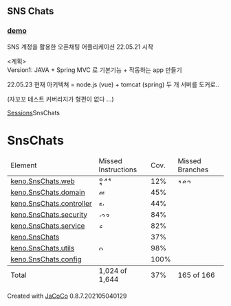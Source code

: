 ## SNS Chats
### [demo](http://3.36.249.5:3000)

SNS 계정을 활용한 오픈채팅 어플리케이션
22.05.21 시작 

<계획>\
Version1: JAVA + Spring MVC 로 기본기능 + 작동하는 app 만들기
<br>

22.05.23 현재 아키텍쳐 = node.js (vue) + tomcat (spring) 두 개 서버를 도커로..

(자꼬꼬 테스트 커버리지가 형편이 없다 ...)
<?xml version="1.0" encoding="UTF-8"?><!DOCTYPE html PUBLIC "-//W3C//DTD XHTML 1.0 Strict//EN" "http://www.w3.org/TR/xhtml1/DTD/xhtml1-strict.dtd"><html xmlns="http://www.w3.org/1999/xhtml" lang="ko"><head><meta http-equiv="Content-Type" content="text/html;charset=UTF-8"/><link rel="stylesheet" href="jacoco-resources/report.css" type="text/css"/><link rel="shortcut icon" href="jacoco-resources/report.gif" type="image/gif"/><title>SnsChats</title><script type="text/javascript" src="jacoco-resources/sort.js"></script></head><body onload="initialSort(['breadcrumb', 'coveragetable'])"><div class="breadcrumb" id="breadcrumb"><span class="info"><a href="jacoco-sessions.html" class="el_session">Sessions</a></span><span class="el_report">SnsChats</span></div><h1>SnsChats</h1><table class="coverage" cellspacing="0" id="coveragetable"><thead><tr><td class="sortable" id="a" onclick="toggleSort(this)">Element</td><td class="down sortable bar" id="b" onclick="toggleSort(this)">Missed Instructions</td><td class="sortable ctr2" id="c" onclick="toggleSort(this)">Cov.</td><td class="sortable bar" id="d" onclick="toggleSort(this)">Missed Branches</td><td class="sortable ctr2" id="e" onclick="toggleSort(this)">Cov.</td><td class="sortable ctr1" id="f" onclick="toggleSort(this)">Missed</td><td class="sortable ctr2" id="g" onclick="toggleSort(this)">Cxty</td><td class="sortable ctr1" id="h" onclick="toggleSort(this)">Missed</td><td class="sortable ctr2" id="i" onclick="toggleSort(this)">Lines</td><td class="sortable ctr1" id="j" onclick="toggleSort(this)">Missed</td><td class="sortable ctr2" id="k" onclick="toggleSort(this)">Methods</td><td class="sortable ctr1" id="l" onclick="toggleSort(this)">Missed</td><td class="sortable ctr2" id="m" onclick="toggleSort(this)">Classes</td></tr></thead><tfoot><tr><td>Total</td><td class="bar">1,024 of 1,644</td><td class="ctr2">37%</td><td class="bar">165 of 166</td><td class="ctr2">0%</td><td class="ctr1">166</td><td class="ctr2">241</td><td class="ctr1">68</td><td class="ctr2">203</td><td class="ctr1">83</td><td class="ctr2">158</td><td class="ctr1">4</td><td class="ctr2">27</td></tr></tfoot><tbody><tr><td id="a7"><a href="keno.SnsChats.web/index.html" class="el_package">keno.SnsChats.web</a></td><td class="bar" id="b0"><img src="jacoco-resources/redbar.gif" width="105" height="10" title="841" alt="841"/><img src="jacoco-resources/greenbar.gif" width="14" height="10" title="120" alt="120"/></td><td class="ctr2" id="c7">12%</td><td class="bar" id="d0"><img src="jacoco-resources/redbar.gif" width="120" height="10" title="162" alt="162"/></td><td class="ctr2" id="e1">0%</td><td class="ctr1" id="f0">134</td><td class="ctr2" id="g0">154</td><td class="ctr1" id="h0">28</td><td class="ctr2" id="i1">55</td><td class="ctr1" id="j0">53</td><td class="ctr2" id="k0">73</td><td class="ctr1" id="l0">4</td><td class="ctr2" id="m0">8</td></tr><tr><td id="a3"><a href="keno.SnsChats.domain/index.html" class="el_package">keno.SnsChats.domain</a></td><td class="bar" id="b1"><img src="jacoco-resources/redbar.gif" width="7" height="10" title="63" alt="63"/><img src="jacoco-resources/greenbar.gif" width="6" height="10" title="53" alt="53"/></td><td class="ctr2" id="c4">45%</td><td class="bar" id="d3"/><td class="ctr2" id="e3">n/a</td><td class="ctr1" id="f1">14</td><td class="ctr2" id="g2">22</td><td class="ctr1" id="h1">19</td><td class="ctr2" id="i2">36</td><td class="ctr1" id="j1">14</td><td class="ctr2" id="k2">22</td><td class="ctr1" id="l1">0</td><td class="ctr2" id="m2">4</td></tr><tr><td id="a2"><a href="keno.SnsChats.controller/index.html" class="el_package">keno.SnsChats.controller</a></td><td class="bar" id="b2"><img src="jacoco-resources/redbar.gif" width="7" height="10" title="57" alt="57"/><img src="jacoco-resources/greenbar.gif" width="5" height="10" title="45" alt="45"/></td><td class="ctr2" id="c5">44%</td><td class="bar" id="d4"/><td class="ctr2" id="e4">n/a</td><td class="ctr1" id="f2">7</td><td class="ctr2" id="g3">15</td><td class="ctr1" id="h2">9</td><td class="ctr2" id="i4">17</td><td class="ctr1" id="j2">7</td><td class="ctr2" id="k3">15</td><td class="ctr1" id="l2">0</td><td class="ctr2" id="m3">3</td></tr><tr><td id="a4"><a href="keno.SnsChats.security/index.html" class="el_package">keno.SnsChats.security</a></td><td class="bar" id="b3"><img src="jacoco-resources/redbar.gif" width="5" height="10" title="43" alt="43"/><img src="jacoco-resources/greenbar.gif" width="29" height="10" title="237" alt="237"/></td><td class="ctr2" id="c2">84%</td><td class="bar" id="d1"><img src="jacoco-resources/redbar.gif" width="1" height="10" title="2" alt="2"/></td><td class="ctr2" id="e2">0%</td><td class="ctr1" id="f3">6</td><td class="ctr2" id="g1">25</td><td class="ctr1" id="h3">9</td><td class="ctr2" id="i0">58</td><td class="ctr1" id="j3">5</td><td class="ctr2" id="k1">24</td><td class="ctr1" id="l3">0</td><td class="ctr2" id="m1">5</td></tr><tr><td id="a5"><a href="keno.SnsChats.service/index.html" class="el_package">keno.SnsChats.service</a></td><td class="bar" id="b4"><img src="jacoco-resources/redbar.gif" width="1" height="10" title="14" alt="14"/><img src="jacoco-resources/greenbar.gif" width="7" height="10" title="64" alt="64"/></td><td class="ctr2" id="c3">82%</td><td class="bar" id="d5"/><td class="ctr2" id="e5">n/a</td><td class="ctr1" id="f4">3</td><td class="ctr2" id="g4">11</td><td class="ctr1" id="h5">1</td><td class="ctr2" id="i5">12</td><td class="ctr1" id="j4">3</td><td class="ctr2" id="k4">11</td><td class="ctr1" id="l4">0</td><td class="ctr2" id="m4">3</td></tr><tr><td id="a0"><a href="keno.SnsChats/index.html" class="el_package">keno.SnsChats</a></td><td class="bar" id="b5"/><td class="ctr2" id="c6">37%</td><td class="bar" id="d6"/><td class="ctr2" id="e6">n/a</td><td class="ctr1" id="f5">1</td><td class="ctr2" id="g6">2</td><td class="ctr1" id="h4">2</td><td class="ctr2" id="i6">3</td><td class="ctr1" id="j5">1</td><td class="ctr2" id="k6">2</td><td class="ctr1" id="l5">0</td><td class="ctr2" id="m6">1</td></tr><tr><td id="a6"><a href="keno.SnsChats.utils/index.html" class="el_package">keno.SnsChats.utils</a></td><td class="bar" id="b6"><img src="jacoco-resources/greenbar.gif" width="11" height="10" title="91" alt="91"/></td><td class="ctr2" id="c1">98%</td><td class="bar" id="d2"/><td class="ctr2" id="e0">50%</td><td class="ctr1" id="f6">1</td><td class="ctr2" id="g5">10</td><td class="ctr1" id="h6">0</td><td class="ctr2" id="i3">20</td><td class="ctr1" id="j6">0</td><td class="ctr2" id="k5">9</td><td class="ctr1" id="l6">0</td><td class="ctr2" id="m5">2</td></tr><tr><td id="a1"><a href="keno.SnsChats.config/index.html" class="el_package">keno.SnsChats.config</a></td><td class="bar" id="b7"/><td class="ctr2" id="c0">100%</td><td class="bar" id="d7"/><td class="ctr2" id="e7">n/a</td><td class="ctr1" id="f7">0</td><td class="ctr2" id="g7">2</td><td class="ctr1" id="h7">0</td><td class="ctr2" id="i7">2</td><td class="ctr1" id="j7">0</td><td class="ctr2" id="k7">2</td><td class="ctr1" id="l7">0</td><td class="ctr2" id="m7">1</td></tr></tbody></table><div class="footer"><span class="right">Created with <a href="http://www.jacoco.org/jacoco">JaCoCo</a> 0.8.7.202105040129</span></div></body></html>